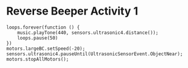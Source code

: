 # Reverse Beeper Activity 1

```blocks
loops.forever(function () {
    music.playTone(440, sensors.ultrasonic4.distance());
    loops.pause(50)
})
motors.largeBC.setSpeed(-20);
sensors.ultrasonic4.pauseUntil(UltrasonicSensorEvent.ObjectNear);
motors.stopAllMotors();
```
